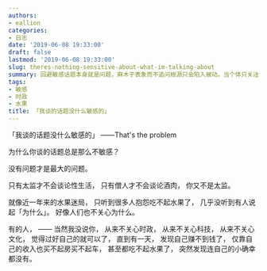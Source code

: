 ```yaml
---
authors:
- eallion
categories:
- 日志
date: '2019-06-08 19:33:00'
draft: false
lastmod: '2019-06-08 19:33:00'
slug: theres-nothing-sensitive-about-what-im-talking-about
summary: 回避敏感话题本身就是问题，麻木于表象而不追问根源只会陷入被动。当个体只关注眼前生活却忽视时代洪流，最终连基本生存都可能被剥夺。
tags:
- 敏感
- 时政
- 水果
title: 「我谈的话题没什么敏感的」
---
```

「我谈的话题没什么敏感的」
——That's the problem

为什么你谈的话题总是那么不敏感？

没有问题才是最大的问题。

只有太监才不会谈论性生活，
只有僧人才不会谈论酒肉，
你又不是太监。

就像近一年来的水果迷局，
只听到很多人抱怨吃不起水果了，
几乎没听到有人说起「为什么」。
好像人们也不关心为什么。

有的人，
—— 当然我没说你，
从来不关心时政，
从来不关心科技，
从来不关心文化，
觉得过好自己的就可以了，
直到有一天，
发现自己赚不到钱了，
仅靠自己的收入也买不起房买不起车，
甚至都吃不起水果了，
突然发现连自己的小确幸都没有。